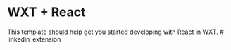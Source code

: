 # WXT + React

This template should help get you started developing with React in WXT.
#   l i n k e d i n _ e x t e n s i o n  
 